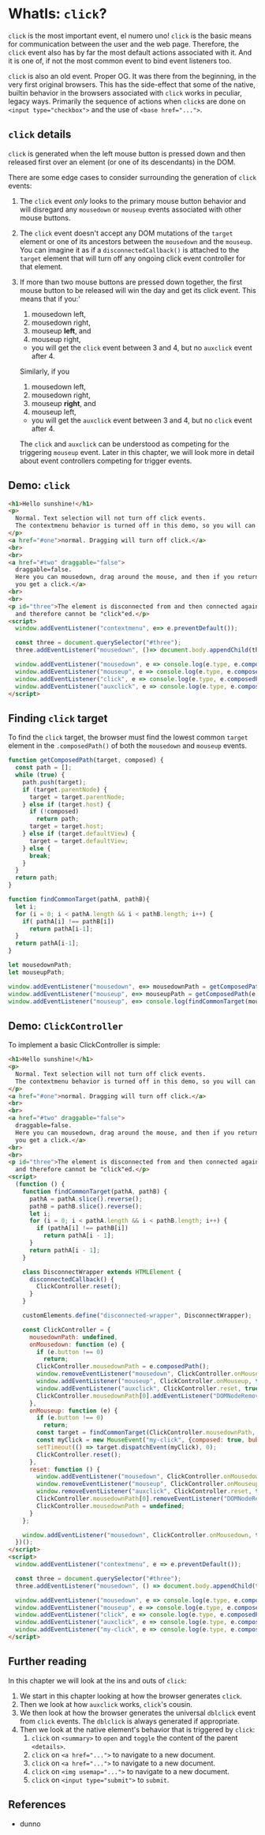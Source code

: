 # WhatIs: `click`?

`click` is the most important event, el numero uno! `click` is the basic means for communication between the user and the web page. Therefore, the `click` event also has by far the most default actions associated with it. And it is one of, if not the most common event to bind event listeners too.

`click` is also an old event. Proper OG. It was there from the beginning, in the very first original browsers. This has the side-effect that some of the native, builtin behavior in the browsers associated with `click` works in peculiar, legacy ways. Primarily the sequence of actions when `click`s are done on `<input type="checkbox">` and the use of `<base href="...">`.  
## `click` details

`click` is generated when the left mouse button is pressed down and then released first over an element (or one of its descendants) in the DOM. 

There are some edge cases to consider surrounding the generation of `click` events:

1. The `click` event *only* looks to the primary mouse button behavior and will disregard any `mousedown` or `mouseup` events associated with other mouse buttons. 

2. The `click` event doesn't accept any DOM mutations of the `target` element or one of its ancestors between the `mousedown` and the `mouseup`. You can imagine it as if a `disconnectedCallback()` is attached to the `target` element that will turn off any ongoing click event controller for that element.

3. If more than two mouse buttons are pressed down together, the first mouse button to be released will win the day and get its click event. This means that if you:'
   1) mousedown left, 
   2) mousedown right, 
   3) mouseup **left**, and 
   4) mouseup right, 
   * you will get the `click` event between 3 and 4, but no `auxclick` event after 4.
    
   Similarly, if you 
   1) mousedown left, 
   2) mousedown right, 
   3) mouseup **right**, and 
   4) mouseup left, 
   * you will get the `auxclick` event between 3 and 4, but no `click` event after 4.

   The `click` and `auxclick` can be understood as competing for the triggering `mouseup` event. Later in this chapter, we will look more in detail about event controllers competing for trigger events. 
   
## Demo: `click`
    
```html
<h1>Hello sunshine!</h1>
<p>
  Normal. Text selection will not turn off click events.
  The contextmenu behavior is turned off in this demo, so you will can auxclick's too.
</p>
<a href="#one">normal. Dragging will turn off click.</a>
<br>
<br>
<a href="#two" draggable="false">
  draggable=false.
  Here you can mousedown, drag around the mouse, and then if you return over the element again before you mouseup,
  you get a click.</a>
<br>
<br>
<p id="three">The element is disconnected from and then connected again to the DOM on mousedown,
  and therefore cannot be "click"ed.</p>
<script>
  window.addEventListener("contextmenu", e=> e.preventDefault());

  const three = document.querySelector("#three");
  three.addEventListener("mousedown", ()=> document.body.appendChild(three));

  window.addEventListener("mousedown", e => console.log(e.type, e.composedPath()));
  window.addEventListener("mouseup", e => console.log(e.type, e.composedPath()));
  window.addEventListener("click", e => console.log(e.type, e.composedPath()));
  window.addEventListener("auxclick", e => console.log(e.type, e.composedPath()));
</script>
```

## Finding `click` target

To find the `click` target, the browser must find the lowest common `target` element in the `.composedPath()` of both the `mousedown` and `mouseup` events.

```javascript
function getComposedPath(target, composed) {
  const path = [];
  while (true) {
    path.push(target);
    if (target.parentNode) {
      target = target.parentNode;
    } else if (target.host) {
      if (!composed)
        return path;
      target = target.host;
    } else if (target.defaultView) {
      target = target.defaultView;
    } else {
      break;
    }
  }
  return path;
}

function findCommonTarget(pathA, pathB){
  let i;
  for (i = 0; i < pathA.length && i < pathB.length; i++) {
    if( pathA[i] !== pathB[i])
      return pathA[i-1];
  }
  return pathA[i-1];
}

let mousedownPath;
let mouseupPath;

window.addEventListener("mousedown", e=> mousedownPath = getComposedPath(e.target, e.composed));
window.addEventListener("mouseup", e=> mouseupPath = getComposedPath(e.target, e.composed));
window.addEventListener("mouseup", e=> console.log(findCommonTarget(mousedownPath, mouseupPath)));
```

## Demo: `ClickController`

To implement a basic ClickController is simple:

```html
<h1>Hello sunshine!</h1>
<p>
  Normal. Text selection will not turn off click events.
  The contextmenu behavior is turned off in this demo, so you will can auxclick's too.
</p>
<a href="#one">normal. Dragging will turn off click.</a>
<br>
<br>
<a href="#two" draggable="false">
  draggable=false.
  Here you can mousedown, drag around the mouse, and then if you return over the element again before you mouseup,
  you get a click.</a>
<br>
<br>
<p id="three">The element is disconnected from and then connected again to the DOM on mousedown,
  and therefore cannot be "click"ed.</p>
<script>
  (function () {
    function findCommonTarget(pathA, pathB) {
      pathA = pathA.slice().reverse();
      pathB = pathB.slice().reverse();
      let i;
      for (i = 0; i < pathA.length && i < pathB.length; i++) {
        if (pathA[i] !== pathB[i])
          return pathA[i - 1];
      }
      return pathA[i - 1];
    }

    class DisconnectWrapper extends HTMLElement {
      disconnectedCallback() {
        ClickController.reset();
      }
    }

    customElements.define("disconnected-wrapper", DisconnectWrapper);

    const ClickController = {
      mousedownPath: undefined,
      onMousedown: function (e) {
        if (e.button !== 0)
          return;
        ClickController.mousedownPath = e.composedPath();
        window.removeEventListener("mousedown", ClickController.onMousedown, true);
        window.addEventListener("mouseup", ClickController.onMouseup, true);
        window.addEventListener("auxclick", ClickController.reset, true);
        ClickController.mousedownPath[0].addEventListener("DOMNodeRemoved", ClickController.reset, true);
      },
      onMouseup: function (e) {
        if (e.button !== 0)
          return;
        const target = findCommonTarget(ClickController.mousedownPath, e.composedPath());
        const myClick = new MouseEvent("my-click", {composed: true, bubbles: true, cancelable: true});
        setTimeout(() => target.dispatchEvent(myClick), 0);
        ClickController.reset();
      },
      reset: function () {
        window.addEventListener("mousedown", ClickController.onMousedown, true);
        window.removeEventListener("mouseup", ClickController.onMouseup, true);
        window.removeEventListener("auxclick", ClickController.reset, true);
        ClickController.mousedownPath[0].removeEventListener("DOMNodeRemoved", ClickController.reset, true);
        ClickController.mousedownPath = undefined;
      }
    };

    window.addEventListener("mousedown", ClickController.onMousedown, true);
  })();
</script>
<script>
  window.addEventListener("contextmenu", e => e.preventDefault());

  const three = document.querySelector("#three");
  three.addEventListener("mousedown", () => document.body.appendChild(three));

  window.addEventListener("mousedown", e => console.log(e.type, e.composedPath()));
  window.addEventListener("mouseup", e => console.log(e.type, e.composedPath()));
  window.addEventListener("click", e => console.log(e.type, e.composedPath()));
  window.addEventListener("auxclick", e => console.log(e.type, e.composedPath()));
  window.addEventListener("my-click", e => console.log(e.type, e.composedPath()));
</script>
```

## Further reading

In this chapter we will look at the ins and outs of `click`:
1. We start in this chapter looking at how the browser generates `click`.
2. Then we look at how `auxclick` works, `click`'s cousin.
3. We then look at how the browser generates the universal `dblclick` event from `click` events. The `dblclick` is always generated if appropriate.
4. Then we look at the native element's behavior that is triggered by `click`:
   1. `click` on `<summary>` to `open` and  `toggle` the content of the parent `<details>`.   
   1. `click` on `<a href="...">` to navigate to a new document.   
   1. `click` on `<a href="...">` to navigate to a new document.   
   1. `click` on `<img usemap="...">` to navigate to a new document.   
   1. `click` on `<input type="submit">` to `submit`.   

## References

 * dunno